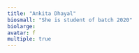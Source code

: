 ```yaml
---
title: "Ankita Dhayal"
biosmall: "She is student of batch 2020"
biolarge:
avatar: f
multiple: true
---
```

